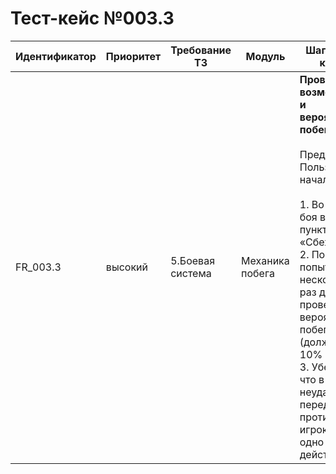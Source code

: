 # Тест-кейс №003.3


| Идентификатор | Приоритет |  Требование ТЗ  | Модуль | Шаги тест-кейса | Ожидаемый результат |
| ------ | ------ | ------ | ------ | ------ | ------ |
|     FR\_003.3    |  высокий  | 5\.Боевая система | Механика побега| **Проверка возможности и вероятности побега.** <br><br>   Предусловие: Пользователь начал бой.<br><br> 1\. Во время боя выбрать пункт «Сбежать». <br>2\. Повторить попытку несколько раз для проверки вероятности побега (должно быть 10% успеха). <br>3\. Убедиться, что в случае неудачи ход передаётся противнику, и игрок теряет одно очко действия. |  Вероятность успешного побега составляет 10%. В случае неудачного побега ход передается противнику, игрок теряет одно очко действия.|

 

